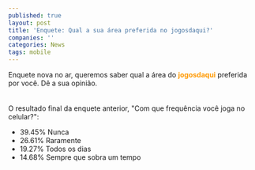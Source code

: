 ```yaml
---
published: true
layout: post
title: 'Enquete: Qual a sua área preferida no jogosdaqui?'
companies: ''
categories: News
tags: mobile
---
```

Enquete nova no ar, queremos saber qual a área do <span style="font-weight: bold; color: rgb(255, 153, 0);">jogosdaqui</span> preferida por você. Dê a sua opinião.<br /><br /><br />O resultado final da enquete anterior, "Com que frequência você joga no celular?":<br />
<ul>
    <li>39.45% Nunca</li>
    <li>26.61% Raramente</li>
    <li>19.27% Todos os dias</li>
    <li>14.68% Sempre que sobra um tempo</li>
</ul>

